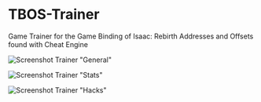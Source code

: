 # TBOS-Trainer
Game Trainer for the Game Binding of Isaac: Rebirth
Addresses and Offsets found with Cheat Engine


![Screenshot Trainer "General"](https://github.com/xSillusx/TBOS-Trainer/blob/master/trainer1.PNG)

![Screenshot Trainer "Stats"](https://github.com/xSillusx/TBOS-Trainer/blob/master/trainer2.PNG)

![Screenshot Trainer "Hacks"](https://github.com/xSillusx/TBOS-Trainer/blob/master/trainer3.PNG)
